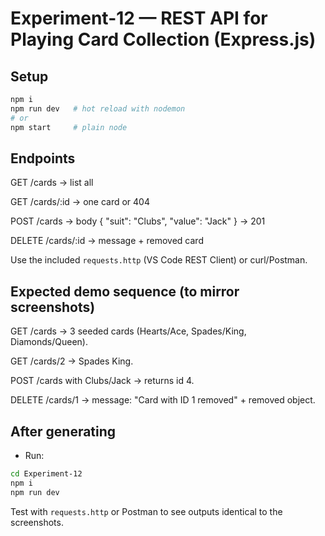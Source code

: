 # Experiment-12 — REST API for Playing Card Collection (Express.js)

## Setup

```bash
npm i
npm run dev   # hot reload with nodemon
# or
npm start     # plain node
```

## Endpoints

GET /cards → list all

GET /cards/:id → one card or 404

POST /cards → body { "suit": "Clubs", "value": "Jack" } → 201

DELETE /cards/:id → message + removed card

Use the included `requests.http` (VS Code REST Client) or curl/Postman.

## Expected demo sequence (to mirror screenshots)

GET /cards → 3 seeded cards (Hearts/Ace, Spades/King, Diamonds/Queen).

GET /cards/2 → Spades King.

POST /cards with Clubs/Jack → returns id 4.

DELETE /cards/1 → message: "Card with ID 1 removed" + removed object.

## After generating

- Run:

```bash
cd Experiment-12
npm i
npm run dev
```

Test with `requests.http` or Postman to see outputs identical to the screenshots.
